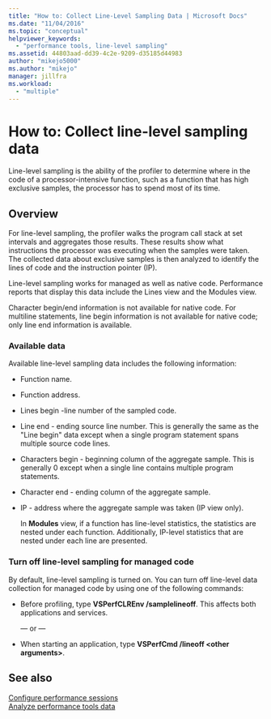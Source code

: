```yaml
---
title: "How to: Collect Line-Level Sampling Data | Microsoft Docs"
ms.date: "11/04/2016"
ms.topic: "conceptual"
helpviewer_keywords: 
  - "performance tools, line-level sampling"
ms.assetid: 44803aad-dd39-4c2e-9209-d35185d44983
author: "mikejo5000"
ms.author: "mikejo"
manager: jillfra
ms.workload: 
  - "multiple"
---
```

# How to: Collect line-level sampling data
Line-level sampling is the ability of the profiler to determine where in the code of a processor-intensive function, such as a function that has high exclusive samples, the processor has to spend most of its time.  
  
## Overview  
 For line-level sampling, the profiler walks the program call stack at set intervals and aggregates those results. These results show what instructions the processor was executing when the samples were taken. The collected data about exclusive samples is then analyzed to identify the lines of code and the instruction pointer (IP).  
  
 Line-level sampling works for managed as well as native code. Performance reports that display this data include the Lines view and the Modules view.  
  
 Character begin/end information is not available for native code. For multiline statements, line begin information is not available for native code; only line end information is available.  
  
### Available data  
 Available line-level sampling data includes the following information:  
  
- Function name.  
  
- Function address.  
  
- Lines begin -line number of the sampled code.  
  
- Line end - ending source line number. This is generally the same as the "Line begin" data except when a single program statement spans multiple source code lines.  
  
- Characters begin - beginning column of the aggregate sample. This is generally 0 except when a single line contains multiple program statements.  
  
- Character end - ending column of the aggregate sample.  
  
- IP - address where the aggregate sample was taken (IP view only).  
  
  In **Modules** view, if a function has line-level statistics, the statistics are nested under each function. Additionally, IP-level statistics that are nested under each line are presented.  
  
### Turn off line-level sampling for managed code  
 By default, line-level sampling is turned on. You can turn off line-level data collection for managed code by using one of the following commands:  
  
-   Before profiling, type **VSPerfCLREnv /samplelineoff**. This affects both applications and services.  
  
     — or —  
  
-   When starting an application, type **VSPerfCmd /lineoff \<other arguments>**.  
  
## See also  
 [Configure performance sessions](../profiling/configuring-performance-sessions.md)   
 [Analyze performance tools data](../profiling/analyzing-performance-tools-data.md)